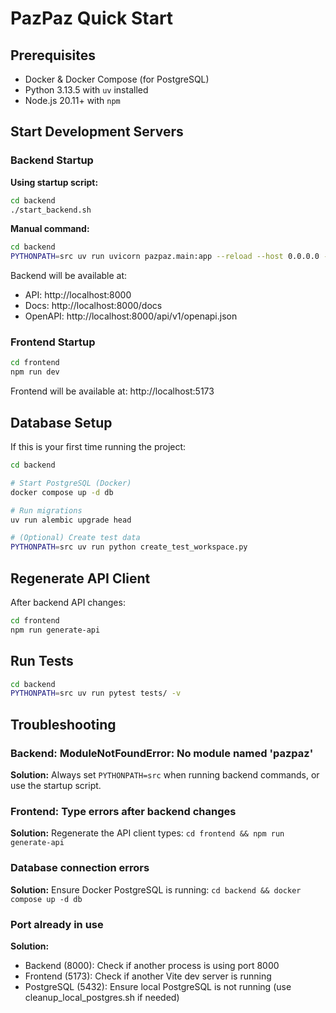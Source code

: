 # PazPaz Quick Start

## Prerequisites

- Docker & Docker Compose (for PostgreSQL)
- Python 3.13.5 with `uv` installed
- Node.js 20.11+ with `npm`

## Start Development Servers

### Backend Startup

**Using startup script:**
```bash
cd backend
./start_backend.sh
```

**Manual command:**

```bash
cd backend
PYTHONPATH=src uv run uvicorn pazpaz.main:app --reload --host 0.0.0.0 --port 8000
```

Backend will be available at:
- API: http://localhost:8000
- Docs: http://localhost:8000/docs
- OpenAPI: http://localhost:8000/api/v1/openapi.json

### Frontend Startup

```bash
cd frontend
npm run dev
```

Frontend will be available at: http://localhost:5173

## Database Setup

If this is your first time running the project:

```bash
cd backend

# Start PostgreSQL (Docker)
docker compose up -d db

# Run migrations
uv run alembic upgrade head

# (Optional) Create test data
PYTHONPATH=src uv run python create_test_workspace.py
```

## Regenerate API Client

After backend API changes:

```bash
cd frontend
npm run generate-api
```

## Run Tests

```bash
cd backend
PYTHONPATH=src uv run pytest tests/ -v
```

## Troubleshooting

### Backend: ModuleNotFoundError: No module named 'pazpaz'
**Solution:** Always set `PYTHONPATH=src` when running backend commands, or use the startup script.

### Frontend: Type errors after backend changes
**Solution:** Regenerate the API client types: `cd frontend && npm run generate-api`

### Database connection errors
**Solution:** Ensure Docker PostgreSQL is running: `cd backend && docker compose up -d db`

### Port already in use
**Solution:**
- Backend (8000): Check if another process is using port 8000
- Frontend (5173): Check if another Vite dev server is running
- PostgreSQL (5432): Ensure local PostgreSQL is not running (use cleanup_local_postgres.sh if needed)
